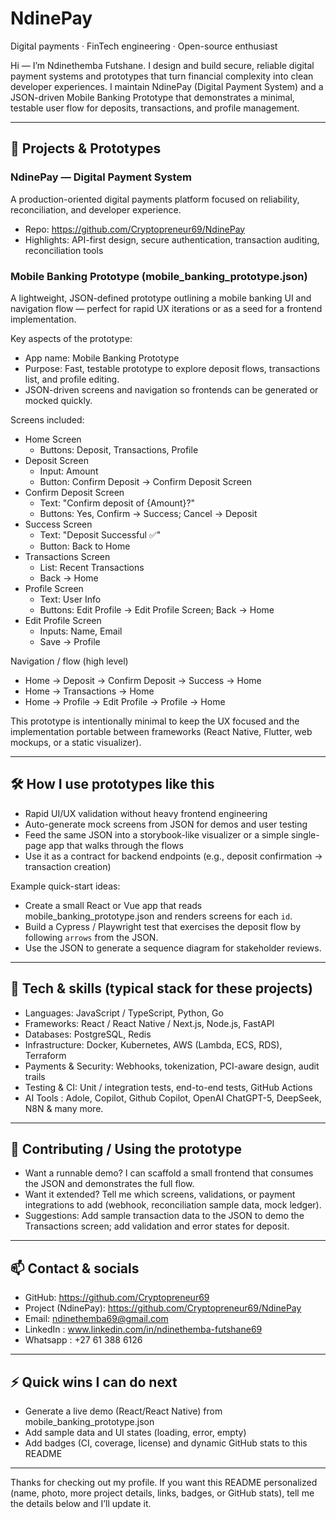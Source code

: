 # NdinePay 
Digital payments · FinTech engineering · Open-source enthusiast

Hi — I’m Ndinethemba Futshane. I design and build secure, reliable digital payment systems and prototypes that turn financial complexity into clean developer experiences. I maintain NdinePay (Digital Payment System) and a JSON-driven Mobile Banking Prototype that demonstrates a minimal, testable user flow for deposits, transactions, and profile management.

---

## 🚀 Projects & Prototypes

### NdinePay — Digital Payment System
A production-oriented digital payments platform focused on reliability, reconciliation, and developer experience.
- Repo: https://github.com/Cryptopreneur69/NdinePay
- Highlights: API-first design, secure authentication, transaction auditing, reconciliation tools

### Mobile Banking Prototype (mobile_banking_prototype.json)
A lightweight, JSON-defined prototype outlining a mobile banking UI and navigation flow — perfect for rapid UX iterations or as a seed for a frontend implementation.

Key aspects of the prototype:
- App name: Mobile Banking Prototype
- Purpose: Fast, testable prototype to explore deposit flows, transactions list, and profile editing.
- JSON-driven screens and navigation so frontends can be generated or mocked quickly.

Screens included:
- Home Screen
  - Buttons: Deposit, Transactions, Profile
- Deposit Screen
  - Input: Amount
  - Button: Confirm Deposit → Confirm Deposit Screen
- Confirm Deposit Screen
  - Text: "Confirm deposit of {Amount}?"
  - Buttons: Yes, Confirm → Success; Cancel → Deposit
- Success Screen
  - Text: "Deposit Successful ✅"
  - Button: Back to Home
- Transactions Screen
  - List: Recent Transactions
  - Back → Home
- Profile Screen
  - Text: User Info
  - Buttons: Edit Profile → Edit Profile Screen; Back → Home
- Edit Profile Screen
  - Inputs: Name, Email
  - Save → Profile

Navigation / flow (high level)
- Home → Deposit → Confirm Deposit → Success → Home
- Home → Transactions → Home
- Home → Profile → Edit Profile → Profile → Home

This prototype is intentionally minimal to keep the UX focused and the implementation portable between frameworks (React Native, Flutter, web mockups, or a static visualizer).

---

## 🛠️ How I use prototypes like this
- Rapid UI/UX validation without heavy frontend engineering
- Auto-generate mock screens from JSON for demos and user testing
- Feed the same JSON into a storybook-like visualizer or a simple single-page app that walks through the flows
- Use it as a contract for backend endpoints (e.g., deposit confirmation → transaction creation)

Example quick-start ideas:
- Create a small React or Vue app that reads mobile_banking_prototype.json and renders screens for each `id`.
- Build a Cypress / Playwright test that exercises the deposit flow by following `arrows` from the JSON.
- Use the JSON to generate a sequence diagram for stakeholder reviews.

---

## 🧭 Tech & skills (typical stack for these projects)
- Languages: JavaScript / TypeScript, Python, Go
- Frameworks: React / React Native / Next.js, Node.js, FastAPI
- Databases: PostgreSQL, Redis
- Infrastructure: Docker, Kubernetes, AWS (Lambda, ECS, RDS), Terraform
- Payments & Security: Webhooks, tokenization, PCI-aware design, audit trails
- Testing & CI: Unit / integration tests, end-to-end tests, GitHub Actions
- AI Tools : Adole, Copilot, Github Copilot, OpenAI ChatGPT-5, DeepSeek, N8N & many more.
---

## 🤝 Contributing / Using the prototype
- Want a runnable demo? I can scaffold a small frontend that consumes the JSON and demonstrates the full flow.
- Want it extended? Tell me which screens, validations, or payment integrations to add (webhook, reconciliation sample data, mock ledger).
- Suggestions: Add sample transaction data to the JSON to demo the Transactions screen; add validation and error states for deposit.

---

## 📫 Contact & socials
- GitHub: https://github.com/Cryptopreneur69
- Project (NdinePay): https://github.com/Cryptopreneur69/NdinePay
- Email: ndinethemba69@gmail.com
- LinkedIn : www.linkedin.com/in/ndinethemba-futshane69
- Whatsapp : +27 61 388 6126

---

## ⚡ Quick wins I can do next
- Generate a live demo (React/React Native) from mobile_banking_prototype.json
- Add sample data and UI states (loading, error, empty)
- Add badges (CI, coverage, license) and dynamic GitHub stats to this README

---

Thanks for checking out my profile. If you want this README personalized (name, photo, more project details, links, badges, or GitHub stats), tell me the details below and I’ll update it.
